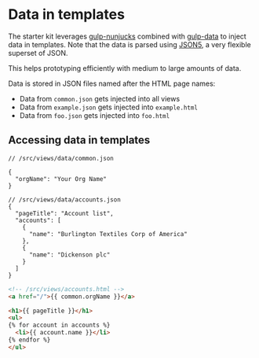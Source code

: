 # Data in templates

The starter kit leverages [gulp-nunjucks](https://github.com/sindresorhus/gulp-nunjucks)
combined with [gulp-data](https://github.com/colynb/gulp-data) to inject data
in templates. Note that the data is parsed using [JSON5](http://json5.org/),
a very flexible superset of JSON.

This helps prototyping efficiently with medium to large amounts of data.

Data is stored in JSON files named after the HTML page names:

- Data from `common.json` gets injected into all views
- Data from `example.json` gets injected into `example.html`
- Data from `foo.json` gets injected into `foo.html`

## Accessing data in templates

```json5
// /src/views/data/common.json

{
  "orgName": "Your Org Name"
}

// /src/views/data/accounts.json
{
  "pageTitle": "Account list",
  "accounts": [
    {
      "name": "Burlington Textiles Corp of America"
    },
    {
      "name": "Dickenson plc"
    }
  ]
}
```

```html
<!-- /src/views/accounts.html -->
<a href="/">{{ common.orgName }}</a>

<h1>{{ pageTitle }}</h1>
<ul>
{% for account in accounts %}
  <li>{{ account.name }}</li>
{% endfor %}
</ul>
```

